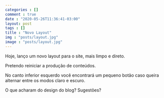 ```yaml
---
categories : []
comment : true
date : "2020-05-26T11:36:41-03:00"
layout: post
tags : []
title : "Novo Layout"
img : "posts/layout.jpg"
image : "posts/layout.jpg"
---
```


Hoje, lanço um novo layout para o site, mais limpo e direto.

Pretendo reiniciar a produção de conteúdos.

No canto inferior esquerdo você encontrará um pequeno botão caso queira alternar entre os modos claro e escuro.

O que acharam do design do blog? Sugestões?